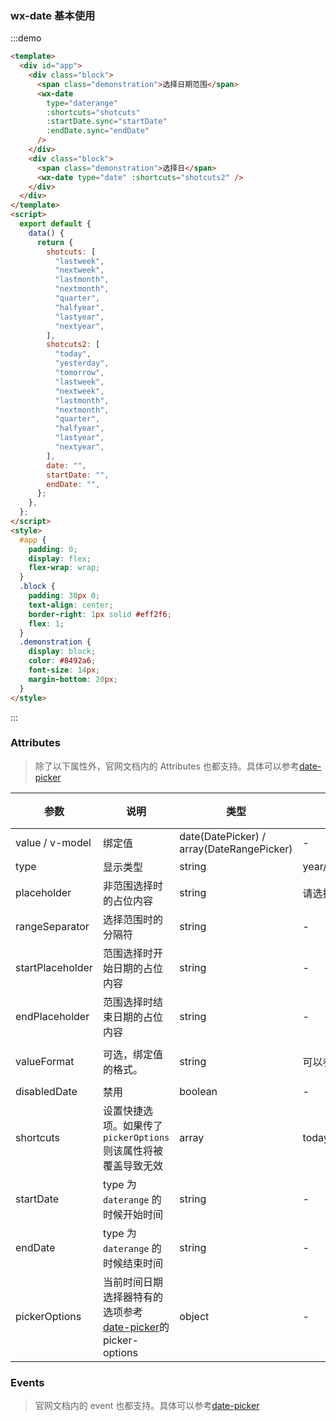 ### wx-date 基本使用

:::demo

```html
<template>
  <div id="app">
    <div class="block">
      <span class="demonstration">选择日期范围</span>
      <wx-date
        type="daterange"
        :shortcuts="shotcuts"
        :startDate.sync="startDate"
        :endDate.sync="endDate"
      />
    </div>
    <div class="block">
      <span class="demonstration">选择日</span>
      <wx-date type="date" :shortcuts="shotcuts2" />
    </div>
  </div>
</template>
<script>
  export default {
    data() {
      return {
        shotcuts: [
          "lastweek",
          "nextweek",
          "lastmonth",
          "nextmonth",
          "quarter",
          "halfyear",
          "lastyear",
          "nextyear",
        ],
        shotcuts2: [
          "today",
          "yesterday",
          "tomorrow",
          "lastweek",
          "nextweek",
          "lastmonth",
          "nextmonth",
          "quarter",
          "halfyear",
          "lastyear",
          "nextyear",
        ],
        date: "",
        startDate: "",
        endDate: "",
      };
    },
  };
</script>
<style>
  #app {
    padding: 0;
    display: flex;
    flex-wrap: wrap;
  }
  .block {
    padding: 30px 0;
    text-align: center;
    border-right: 1px solid #eff2f6;
    flex: 1;
  }
  .demonstration {
    display: block;
    color: #8492a6;
    font-size: 14px;
    margin-bottom: 20px;
  }
</style>
```

:::

### Attributes

> 除了以下属性外，官网文档内的 Attributes 也都支持。具体可以参考[date-picker](https://element.eleme.cn/#/zh-CN/component/date-picker)

<div class="special_table">

| 参数             | 说明                                                                                                                   | 类型                                      | 可选值                                                                                            | 默认值     |
| ---------------- | ---------------------------------------------------------------------------------------------------------------------- | ----------------------------------------- | ------------------------------------------------------------------------------------------------- | ---------- |
| value / v-model  | 绑定值                                                                                                                 | date(DatePicker) / array(DateRangePicker) | -                                                                                                 | -          |
| type             | 显示类型                                                                                                               | string                                    | year/month/date/dates/months/years week/datetime/datetimerange/daterange/monthrange               | date       |
| placeholder      | 非范围选择时的占位内容                                                                                                 | string                                    | 请选择日期                                                                                        | -          |
| rangeSeparator   | 选择范围时的分隔符                                                                                                     | string                                    | -                                                                                                 | 至         |
| startPlaceholder | 范围选择时开始日期的占位内容                                                                                           | string                                    | -                                                                                                 | 开始日期   |
| endPlaceholder   | 范围选择时结束日期的占位内容                                                                                           | string                                    | -                                                                                                 | 结束日期   |
| valueFormat      | 可选，绑定值的格式。                                                                                                   | string                                    | 可以参考[日期格式](https://element.eleme.cn/#/zh-CN/component/date-picker#ri-qi-ge-shi)           | yyyy-MM-dd |
| disabledDate     | 禁用                                                                                                                   | boolean                                   | -                                                                                                 | false      |
| shortcuts        | 设置快捷选项。如果传了 `pickerOptions` 则该属性将被覆盖导致无效                                                        | array                                     | today/yesterday/tomorrow/lastweek/nextweek/lastmonth/nextmonth/quarter/halfyear/lastyear/nextyear | []         |
| startDate        | type 为 `daterange` 的时候开始时间                                                                                     | string                                    | -                                                                                                 | -          |
| endDate          | type 为 `daterange` 的时候结束时间                                                                                     | string                                    | -                                                                                                 | -          |
| pickerOptions    | 当前时间日期选择器特有的选项参考[date-picker](https://element.eleme.cn/#/zh-CN/component/date-picker)的 picker-options | object                                    | -                                                                                                 | {}         |

</div>

### Events

> 官网文档内的 event 也都支持。具体可以参考[date-picker](https://element.eleme.cn/#/zh-CN/component/date-picker)

